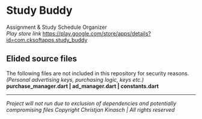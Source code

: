 
# Study Buddy    
 Assignment & Study Schedule Organizer  
 *Play store link*
 https://play.google.com/store/apps/details?id=com.cksoftapps.study_buddy
  
## Elided source files  
The following files are not included in this repository for security reasons.   
*(Personal advertising keys, purchasing logic, keys etc.)*  
**purchase_manager.dart  | ad_manager.dart  | constants.dart**  
  
***  
*Project will not run due to exclusion of dependencies and potentially compromising files* 
*Copyright Christjan Kinasch | All rights reserved*
